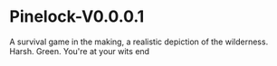 # Pinelock-V0.0.0.1
A survival game in the making, a realistic depiction of the wilderness. Harsh. Green. You're at your wits end
